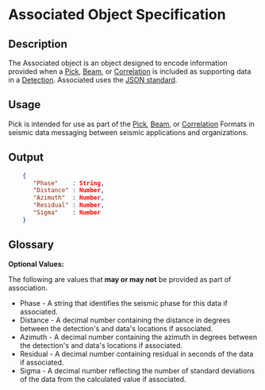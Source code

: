 # Associated Object Specification

## Description

The Associated object is an object designed to encode information provided when
a [Pick](Pick.md), [Beam](Beam.md), or [Correlation](Correlation.md) is included
as supporting data in a [Detection](Detection.md).  Associated uses the
[JSON standard](http://www.json.org).

## Usage
Pick is intended for use as part of the [Pick](Pick.md), [Beam](Beam.md), or
[Correlation](Correlation.md) Formats in seismic data messaging between seismic
applications and organizations.

## Output
```json
    {
       "Phase"    : String,
       "Distance" : Number,
       "Azimuth"  : Number,
       "Residual" : Number,
       "Sigma"    : Number
    }
```

## Glossary

**Optional Values:**

The following are values that **may or may not** be provided as part of
association.

* Phase - A string that identifies the seismic phase for this data if
associated.
* Distance - A decimal number containing the distance in degrees between the
detection's and data's locations if associated.
* Azimuth - A decimal number containing the azimuth in degrees between the
detection's and data's locations if associated.
* Residual - A decimal number containing residual in seconds of the data if
associated.
* Sigma - A decimal number reflecting the number of standard deviations of the
data from the calculated value if associated.
